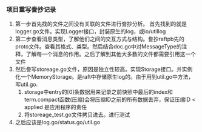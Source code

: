 ### 项目重写誊抄记录

1. 第一步首先找的文件之间没有关联的文件进行誊抄分析。 首先找到的就是logger.go文件。实现Logger接口，封装原生的log，或io/utillog
2. 第二步查看消息类型，了解他们之间的交互方式与结构。誊抄raftpb先的proto文件。查看其格式、类型。然后结合doc.go中对MessageType的注释，了解每一个消息的作用。之后了解到其他大多数的文件都需要引用这一个文件
3. 然后誊写storeage.go文件，原因是独立性较高。实现Storage接口。并实例化一个MemoryStorage。是raft中存储原生log的。由于用到util.go中方法，写util.go.
    1. storage中entry的[0]条数据用来记录之前快照中最后的index和term.compact函数(压缩)会将压缩ID之前的所有数据丢弃，保证压缩ID < applied 是应用程序的责任
    2. 将storeage_test.go文件拷贝进去。进行测试 
4. 之后应该是log.go/status.go/util.go